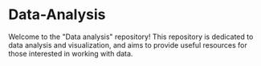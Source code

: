 # Data-Analysis
Welcome to the "Data analysis" repository! This repository is dedicated to data analysis and visualization, and aims to provide useful resources for those interested in working with data.
